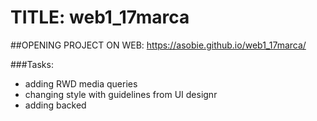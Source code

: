 # TITLE: web1_17marca

##OPENING PROJECT ON WEB: https://asobie.github.io/web1_17marca/

###Tasks:
- adding RWD media queries
- changing style with guidelines from UI designr
- adding backed 
